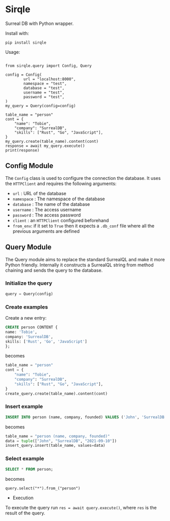 # Sirqle

Surreal DB with Python wrapper.

Install with:

```
pip install sirqle
```

Usage:

```

from sirqle.query import Config, Query

config = Config(
        url = "localhost:8000",
        namespace = "test",
        database = "test",
        username = "test",
        password = "test",
)
my_query = Query(config=config)

table_name = "person"
cont = {
    "name": "Tobie",
    "company": "SurrealDB",
    "skills": ["Rust", "Go", "JavaScript"],
}
my_query.create(table_name).content(cont)
response = await my_query.execute()
print(response)
```

## Config Module

The `Config` class is used to configure the connection the database. It uses the `HTTPClient` and requires the following arguments:

- `url` : URL of the database
- `namespace` : The namespace of the database
- `database` : The name of the database
- `username` : The access username
- `password` : The access password
- `client` : an `HTTPClient` configured beforehand
- `from_env`: if it set to `True` then it expects a `.db_conf` file where all the previous arguments are defined

## Query Module

The Query module aims to replace the standard SurrealQL and make it more Python friendly. Internally it constructs a SurrealQL string from method chaining and sends the query to the database.

### Initialize the query

```python
query = Query(config)
```

### Create examples

Create a new entry:

```sql
CREATE person CONTENT {
name: 'Tobie',
company: 'SurrealDB',
skills: ['Rust', 'Go', 'JavaScript']
};
```

becomes

```python
table_name = "person"
cont = {
    "name": "Tobie",
    "company": "SurrealDB",
    "skills": ["Rust", "Go", "JavaScript"],
}
create_query.create(table_name).content(cont)
```

### Insert example

```sql
INSERT INTO person (name, company, founded) VALUES ('John', 'SurrealDB', '2021-09-10');
```

becomes

```python
table_name = "person (name, company, founded)"
data = tuple(["John", "SurrealDB", "2021-09-10"])
insert_query.insert(table_name, values=data)
```

### Select example

```sql
SELECT * FROM person;
```

becomes

```
query.select("*").from_("person")
```

- Execution

To execute the query run `res = await query.execute()`, where `res` is the result of the query.
